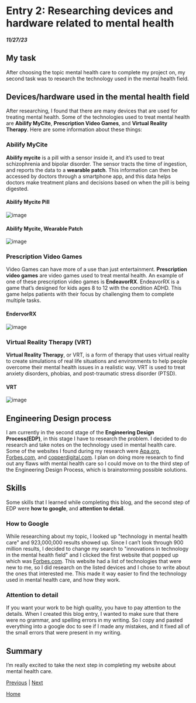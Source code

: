 # Entry 2: Researching devices and hardware related to mental health
##### 11/27/23

## My task
After choosing the topic mental health care to complete my project on, my second task was to research the technology used in the mental health field.

## Devices/hardware used in the mental health field

After researching, I found that there are many devices that are used for treating mental health. Some of the technologies used to treat mental health are **Abilify MyCite**, **Prescription Video Games**, and **Virtual Reality Therapy**. Here are some information about these things:

### Abilify MyCite
**Abilify mycite** is a pill with a sensor inside it, and it’s used to treat schizophrenia and bipolar disorder. The sensor tracts the time of ingestion, and reports the data to a **wearable patch**. This information can then be accessed by doctors through a smartphone app, and this data helps doctors make treatment plans and decisions based on when the pill is being digested.

#### Abilify Mycite Pill
![image](https://github.com/kosall5220/sep10-freedom-project/assets/146866846/18d91fd0-542c-481b-87ec-99e44b410d3a)


#### Abilify Mycite, Wearable Patch
![image](https://github.com/kosall5220/sep10-freedom-project/assets/146866846/3470c357-30da-4229-b411-ada597cc46e3)



### Prescription Video Games
Video Games can have more of a use than just entertainment. **Prescription video games** are video games used to treat mental health. An example of one of these prescription video games is **EndeavorRX**. EndeavorRX is a game that’s designed for kids ages 8 to 12 with the condition ADHD. This game helps patients with their focus by challenging them to complete multiple tasks. 

#### EndervorRX
![image](https://github.com/kosall5220/sep10-freedom-project/assets/146866846/a3374b5e-d178-458c-8b4a-428d2eef1b24)

### Virtual Reality Therapy (VRT)
**Virtual Reality Therapy**, or VRT, is a form of therapy that uses virtual reality to create simulations of real life situations and environments to help people overcome their mental health issues in a realistic way. VRT is used to treat anxiety disorders, phobias, and post-traumatic stress disorder (PTSD).

#### VRT
![image](https://github.com/kosall5220/sep10-freedom-project/assets/146866846/a2c602ad-acab-4a8f-a353-985e1ad6aae4)

## Engineering Design process
I am currently in the second stage of the **Engineering Design Process(EDP)**, in this stage I have to research the problem. I decided to do research and take notes on the technology used in mental health care. Some of the websites I found during my research were [Apa.org](https://www.apa.org/members/content/wearable-technology), [Forbes.com](https://www.forbes.com/sites/forbestechcouncil/2020/11/25/five-tech-innovations-that-changed-mental-health-in-2020/?sh=27e60d831e9c), and [copperdigital.com](https://copperdigital.com/blog/top-5-mental-health-tech-and-innovations-in-2022/). I plan on doing more research to find out any flaws with mental health care so I could move on to the third step of the Engineering Design Process, which is brainstorming possible solutions.

## Skills
Some skills that I learned while completing this blog, and the second step of EDP were **how to google**, and **attention to detail**.

### How to Google
While researching about my topic, I looked up "technology in mental health care" and 923,000,000 results showed up. Since I can’t look through 900 million results, I decided to change my search to "innovations in technology in the mental health field" and I clicked the first website that popped up which was [Forbes.com](https://www.forbes.com/sites/forbestechcouncil/2020/11/25/five-tech-innovations-that-changed-mental-health-in-2020/?sh=27e60d831e9c). This website had a list of technologies that were new to me, so I did research on the listed devices and I chose to write about the ones that interested me. This made it way easier to find the technology used in mental health care, and how they work.

### Attention to detail
If you want your work to be high quality, you have to pay attention to the details. When I created this blog entry, I wanted to make sure that there were no grammar, and spelling errors in my writing. So I copy and pasted everything into a google doc to see if I made any mistakes, and it fixed all of the small errors that were present in my writing.

## Summary
I’m really excited to take the next step in completing my website about mental health care.

[Previous](entry01.md) | [Next](entry03.md)

[Home](../README.md)
